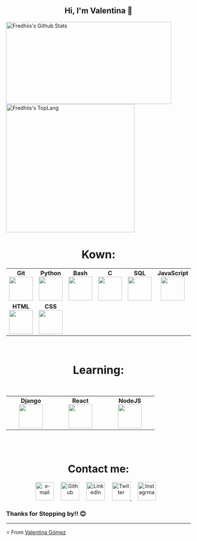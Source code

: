 <h2 align="center"> Hi, I'm Valentina  👋 <br/> </h2> 
    <div style="display: inline-block;">
        <img width="450" height="224" img align="left" alt="Fredhiis's Github Stats" src="https://github-readme-stats.vercel.app/api?username=valentinaga1&show_icons=true" class="responsive" />
    </div>
    <br/>
    <div style="display: inline-block;">
        <img width="350" img align="center" alt="Fredhiis's TopLang" src="https://github-readme-stats.vercel.app/api/top-langs/?username=valentinaga1&layout=compact&hide_border=true&count_private=true" class="responsive"/>
    </div>
</div>
<br/>
<div align="center">
    <h1 align="center" style="font-size: 30px;">Kown:</h1> 
<table>
<tbody>


<tr>
<td align="center" width="20%">
<span><b><center>Git</center></b></span> 
<img height=65px src="https://img.icons8.com/ios-glyphs/2x/github-2.png"> 
</td>

<td align="center" width="20%">
<span><b><center>Python</center></b></span> 
<img height=65px src="https://img.icons8.com/color/2x/python.png"> 
</td>

<td align="center" width="20%">
<span><b><center>Bash</center></b></span> 
<img height=65px src="https://img.icons8.com/bubbles/2x/console.png"> 
</td>

<td align="center" width="20%">
<span><b><center>C</center></b></span> 
<img height=65px src="https://img.icons8.com/color/48/000000/c-programming.png"> 
</td>


<td align="center" width="20%">
<span><b><center>SQL</center></b></span> 
<img height=65px src="https://img.icons8.com/ios-filled/2x/sql.png"> 
</td>

<td align="center" width="20%">
<span><b><center>JavaScript</center></b></span> 
<img height=65px src="https://img.icons8.com/color/2x/javascript.png"> 
</td>

<tr>
<td align="center" width="20%">
<span><b><center>HTML</center></b></span> 
<img height=65px src="https://img.icons8.com/color/2x/html-5.png"> 
</td>

<td align="center" width="20%">
<span><b><center>CSS</center></b></span> 
<img height=65px src="https://img.icons8.com/color/48/000000/css3.png"> 
</td>


</tbody>
</table>

</div>

<br/>
<div align="center">
    <h1 align="center" style="font-size: 30px;">Learning:</h1> 
		<br>
<table>
<tbody>
 <tr>


<td align="center" width="20%">
<span><b><center>Django</center></b></span> 
<img height=65px src="https://img.icons8.com/color/48/000000/django.png"> 
</td>

<td align="center" width="20%">
<span><b><center>React</center></b></span> 
<img height=65px src="https://img.icons8.com/color/48/000000/react-native.png"/>
</td>

<td align="center" width="20%">
<span><b><center>NodeJS</center></b></span> 
<img height=65px src="https://img.icons8.com/color/48/000000/nodejs.png"/>
</td>


</tr>

</tbody>
</table>

</div>
</br>
</br>
<!-- Contact me -->
<div align="center">
    <h1 align="center">Contact me:</h1> 
    <p align="center">
        <!-- gmail-->
        <a href="mailto:dm@sandovbarr.com"><img src="https://i.pinimg.com/originals/84/7c/08/847c083cc09040091439e3c05d1fedde.png" width="50px" alt="e-mail"></a> &nbsp; &nbsp;
        <!-- github -->
        <a href="https://github.com/sandovbarr"><img src="https://icons-for-free.com/iconfiles/png/512/github+icon-1320168274457504277.png" width="50px" alt="Github"></a> &nbsp; &nbsp;
        <!-- linkedin -->
        <a href="https://www.linkedin.com/in/jairo-sandoval/"><img src="https://cdn4.iconfinder.com/data/icons/social-messaging-ui-color-shapes-2-free/128/social-linkedin-circle-512.png" width="50px" alt="LinkedIn"></a> &nbsp; &nbsp;
        <!-- twitter -->
        <a href="https://twitter.com/elhumanimal"><img src="https://webtus.net/wp-content/uploads/2016/05/Icon-Twitter.png" width="50px" alt="Twitter"> </a> &nbsp; &nbsp;
        <a href="https://www.instagram.com/elhumanimal"><img src="https://www.scouts.org.ar/wp-content/uploads/2019/05/logo-ig.png" width="50px" alt="Instagrma"></a> &nbsp; &nbsp;
    </p>
</div>

<h3>Thanks for Stopping by!! 😊</h3>


---
⭐️ From [Valentina Gómez](https://github.com/Valentinaga1) 